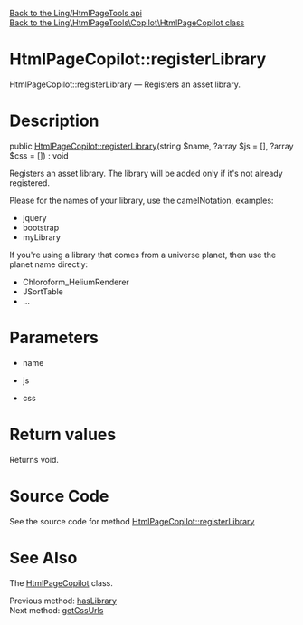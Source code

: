 [Back to the Ling/HtmlPageTools api](https://github.com/lingtalfi/HtmlPageTools/blob/master/doc/api/Ling/HtmlPageTools.md)<br>
[Back to the Ling\HtmlPageTools\Copilot\HtmlPageCopilot class](https://github.com/lingtalfi/HtmlPageTools/blob/master/doc/api/Ling/HtmlPageTools/Copilot/HtmlPageCopilot.md)


HtmlPageCopilot::registerLibrary
================



HtmlPageCopilot::registerLibrary — Registers an asset library.




Description
================


public [HtmlPageCopilot::registerLibrary](https://github.com/lingtalfi/HtmlPageTools/blob/master/doc/api/Ling/HtmlPageTools/Copilot/HtmlPageCopilot/registerLibrary.md)(string $name, ?array $js = [], ?array $css = []) : void




Registers an asset library.
The library will be added only if it's not already registered.

Please for the names of your library, use the camelNotation, examples:

- jquery
- bootstrap
- myLibrary

If you're using a library that comes from a universe planet, then use the planet name directly:

- Chloroform_HeliumRenderer
- JSortTable
- ...




Parameters
================


- name

    

- js

    

- css

    


Return values
================

Returns void.








Source Code
===========
See the source code for method [HtmlPageCopilot::registerLibrary](https://github.com/lingtalfi/HtmlPageTools/blob/master/Copilot/HtmlPageCopilot.php#L242-L247)


See Also
================

The [HtmlPageCopilot](https://github.com/lingtalfi/HtmlPageTools/blob/master/doc/api/Ling/HtmlPageTools/Copilot/HtmlPageCopilot.md) class.

Previous method: [hasLibrary](https://github.com/lingtalfi/HtmlPageTools/blob/master/doc/api/Ling/HtmlPageTools/Copilot/HtmlPageCopilot/hasLibrary.md)<br>Next method: [getCssUrls](https://github.com/lingtalfi/HtmlPageTools/blob/master/doc/api/Ling/HtmlPageTools/Copilot/HtmlPageCopilot/getCssUrls.md)<br>

